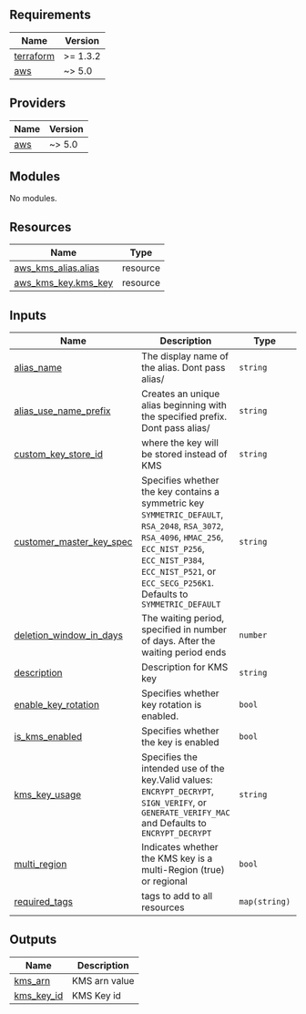 <!-- BEGIN_TF_DOCS -->
## Requirements

| Name | Version |
|------|---------|
| <a name="requirement_terraform"></a> [terraform](#requirement\_terraform) | >= 1.3.2 |
| <a name="requirement_aws"></a> [aws](#requirement\_aws) | ~> 5.0 |

## Providers

| Name | Version |
|------|---------|
| <a name="provider_aws"></a> [aws](#provider\_aws) | ~> 5.0 |

## Modules

No modules.

## Resources

| Name | Type |
|------|------|
| [aws_kms_alias.alias](https://registry.terraform.io/providers/hashicorp/aws/latest/docs/resources/kms_alias) | resource |
| [aws_kms_key.kms_key](https://registry.terraform.io/providers/hashicorp/aws/latest/docs/resources/kms_key) | resource |

## Inputs

| Name | Description | Type | Default | Required |
|------|-------------|------|---------|:--------:|
| <a name="input_alias_name"></a> [alias\_name](#input\_alias\_name) | The display name of the alias. Dont pass alias/ | `string` | `null` | no |
| <a name="input_alias_use_name_prefix"></a> [alias\_use\_name\_prefix](#input\_alias\_use\_name\_prefix) | Creates an unique alias beginning with the specified prefix. Dont pass alias/ | `string` | `null` | no |
| <a name="input_custom_key_store_id"></a> [custom\_key\_store\_id](#input\_custom\_key\_store\_id) | where the key will be stored instead of KMS | `string` | `null` | no |
| <a name="input_customer_master_key_spec"></a> [customer\_master\_key\_spec](#input\_customer\_master\_key\_spec) | Specifies whether the key contains a symmetric key `SYMMETRIC_DEFAULT`, `RSA_2048`, `RSA_3072`, `RSA_4096`, `HMAC_256`, `ECC_NIST_P256`, `ECC_NIST_P384`, `ECC_NIST_P521`, or `ECC_SECG_P256K1`. Defaults to `SYMMETRIC_DEFAULT` | `string` | `null` | no |
| <a name="input_deletion_window_in_days"></a> [deletion\_window\_in\_days](#input\_deletion\_window\_in\_days) | The waiting period, specified in number of days. After the waiting period ends | `number` | `null` | no |
| <a name="input_description"></a> [description](#input\_description) | Description for KMS key | `string` | `null` | no |
| <a name="input_enable_key_rotation"></a> [enable\_key\_rotation](#input\_enable\_key\_rotation) | Specifies whether key rotation is enabled. | `bool` | `true` | no |
| <a name="input_is_kms_enabled"></a> [is\_kms\_enabled](#input\_is\_kms\_enabled) | Specifies whether the key is enabled | `bool` | `true` | no |
| <a name="input_kms_key_usage"></a> [kms\_key\_usage](#input\_kms\_key\_usage) | Specifies the intended use of the key.Valid values: `ENCRYPT_DECRYPT`, `SIGN_VERIFY`, or `GENERATE_VERIFY_MAC` and Defaults to `ENCRYPT_DECRYPT` | `string` | `null` | no |
| <a name="input_multi_region"></a> [multi\_region](#input\_multi\_region) | Indicates whether the KMS key is a multi-Region (true) or regional | `bool` | `false` | no |
| <a name="input_required_tags"></a> [required\_tags](#input\_required\_tags) | tags to add to all resources | `map(string)` | `{}` | no |

## Outputs

| Name | Description |
|------|-------------|
| <a name="output_kms_arn"></a> [kms\_arn](#output\_kms\_arn) | KMS arn value |
| <a name="output_kms_key_id"></a> [kms\_key\_id](#output\_kms\_key\_id) | KMS Key id |
<!-- END_TF_DOCS -->
